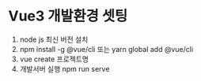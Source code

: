 # Vue3 개발환경 셋팅

1. node js 최신 버전 설치
2. npm install -g @vue/cli 또는 yarn global add @vue/cli 
3. vue create 프로젝트명
4. 개발서버 실행 npm run serve